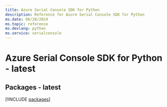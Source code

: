 ```yaml
---
title: Azure Serial Console SDK for Python
description: Reference for Azure Serial Console SDK for Python
ms.date: 08/28/2024
ms.topic: reference
ms.devlang: python
ms.service: serialconsole
---
```

# Azure Serial Console SDK for Python - latest
## Packages - latest
[!INCLUDE [packages](serial-console-index.md)]